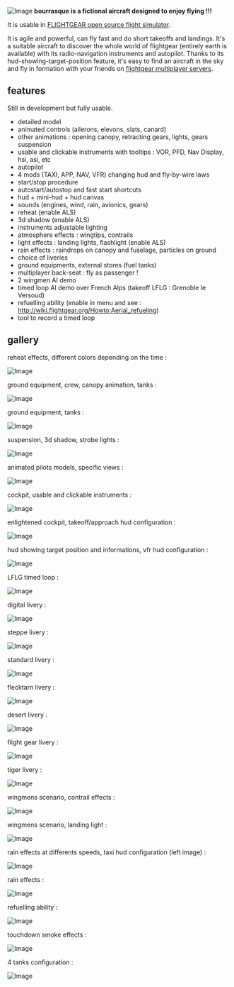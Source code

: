<!--
markdown README.md > md.html ; cat {hd.inc,md,ft.inc}.html > github.html
-->

![Image](http://i.imgur.com/BJtiZIH.png)
**bourrasque is a fictional aircraft designed to enjoy flying !!!**

It is usable in [FLIGHTGEAR open source flight simulator](http://www.flightgear.org).

It is agile and powerful, can fly fast and do short takeoffs and landings.
It's a suitable aircraft to discover the whole world of flightgear (entirely earth is available) with its radio-navigation instruments and autopilot.
Thanks to its hud-showing-target-position feature, it's easy to find an aircraft in the sky and fly in formation with your friends on [flightgear multiplayer servers](http://mpmap02.flightgear.org/).

## features
Still in development but fully usable.

- detailed model
- animated controls (ailerons, elevons, slats, canard)
- other animations : opening canopy, retracting gears, lights, gears suspension
- usable and clickable instruments with tooltips : VOR, PFD, Nav Display, hsi, asi, etc
- autopilot
- 4 mods (TAXI, APP, NAV, VFR) changing hud and fly-by-wire laws
- start/stop procedure
- autostart/autostop and fast start shortcuts
- hud + mini-hud + hud canvas
- sounds (engines, wind, rain, avionics, gears)
- reheat (enable ALS)
- 3d shadow (enable ALS)
- instruments adjustable lighting
- atmosphere effects : wingtips, contrails
- light effects : landing lights, flashlight (enable ALS)
- rain effects : raindrops on canopy and fuselage, particles on ground
- choice of liveries
- ground equipments, external stores (fuel tanks)
- multiplayer back-seat : fly as passenger !
- 2 wingmen AI demo
- timed loop AI demo over French Alps (takeoff LFLG : Grenoble le Versoud)
- refuelling ability (enable in menu and see : http://wiki.flightgear.org/Howto:Aerial_refueling)
- tool to record a timed loop

## gallery

reheat effects, different colors depending on the time :

![Image](http://i.imgur.com/4IjCBz8.png)

ground equipment, crew, canopy animation, tanks :

![Image](http://i.imgur.com/GcW1Q70.png)

ground equipment, tanks :

![Image](http://i.imgur.com/KHg7CUz.png)

suspension, 3d shadow, strobe lights :

![Image](http://i.imgur.com/38X5OPu.png)

animated pilots models, specific views :

![Image](http://i.imgur.com/i0gDhpN.png)

cockpit, usable and clickable instruments :

![Image](http://i.imgur.com/vxeYFrq.png)

enlightened cockpit, takeoff/approach hud configuration :

![Image](http://i.imgur.com/Uc8TrPp.png)

hud showing target position and informations, vfr hud configuration :

![Image](http://i.imgur.com/fnMhXxE.png)

LFLG timed loop :

![Image](http://i.imgur.com/hd3LKso.png)

digital livery :

![Image](http://i.imgur.com/eLH2UKu.png)

steppe livery :

![Image](http://i.imgur.com/WBxkgGY.png)

standard livery :

![Image](http://i.imgur.com/eJdURzL.png)

flecktarn livery :

![Image](http://i.imgur.com/Eq5waUG.png)

desert livery :

![Image](http://i.imgur.com/UkyhrAb.png)

flight gear livery :

![Image](http://i.imgur.com/n13LXzK.png)

tiger livery :

![Image](http://i.imgur.com/aPbeYro.png)

wingmens scenario, contrail effects :

![Image](http://i.imgur.com/SP9jPdX.png)

wingmens scenario, landing light :

![Image](http://i.imgur.com/01Glvac.png)

rain effects at differents speeds, taxi hud configuration (left image) :

![Image](http://i.imgur.com/x6LSRkX.png)

rain effects :

![Image](http://i.imgur.com/5M5ORu5.png)

refuelling ability :

![Image](http://i.imgur.com/VrMoNWV.png)

touchdown smoke effects :

![Image](http://i.imgur.com/rwAqjdz.png)

4 tanks configuration :

![Image](http://i.imgur.com/BVkJ6aO.png)


